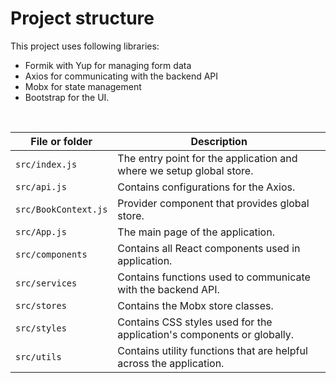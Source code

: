 # Project structure

This project uses following libraries:
- Formik with Yup for managing form data
- Axios for communicating with the backend API
- Mobx for state management
- Bootstrap for the UI.

<br/>

| File or folder       | Description                                                            |
| -------------------- | ---------------------------------------------------------------------- |
| `src/index.js`       | The entry point for the application and where we setup global store.   |
| `src/api.js`         | Contains configurations for the Axios.                                 |
| `src/BookContext.js` | Provider component that provides global store.                         |
| `src/App.js`         | The main page of the application.                                      |
| `src/components`     | Contains all React components used in application.                     |
| `src/services`       | Contains functions used to communicate with the backend API.           |
| `src/stores`         | Contains the Mobx store classes.                                       |
| `src/styles`         | Contains CSS styles used for the application's components or globally. |
| `src/utils`          | Contains utility functions that are helpful across the application.    |
